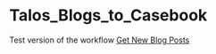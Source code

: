# Talos_Blogs_to_Casebook

Test version of the workflow [Get New Blog Posts](https://ciscosecurity.github.io/sxo-05-security-workflows/workflows/talos/0001-get-new-blog-posts)
